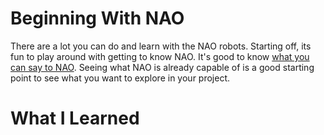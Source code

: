 # Beginning With NAO
There are a lot you can do and learn with the NAO robots. Starting off, its fun to play around with getting to know NAO.
It's good to know [what you can say to NAO](http://doc.aldebaran.com/2-8/family/nao_user_guide/basic_channel_conversation_nao.html).
Seeing what NAO is already capable of is a good starting point to see what you want to explore in your project.

# What I Learned
